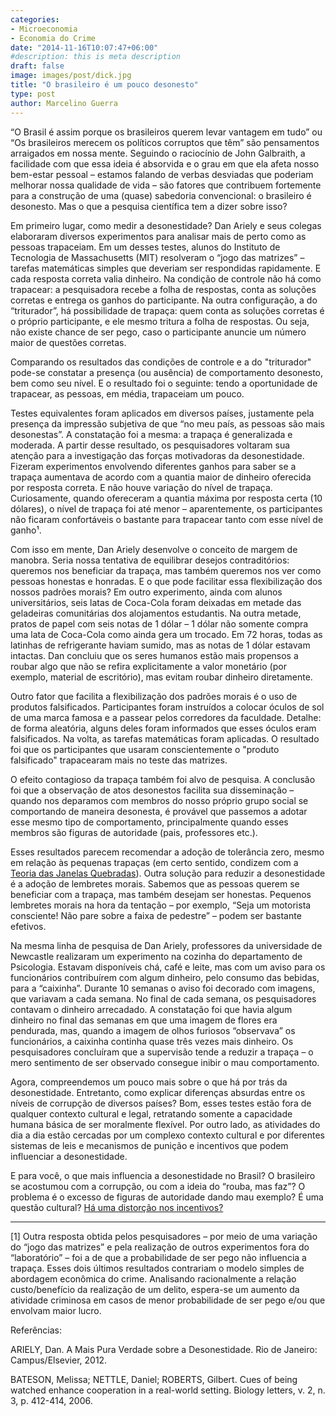 ```yaml
---
categories:
- Microeconomia
- Economia do Crime
date: "2014-11-16T10:07:47+06:00"
#description: this is meta description
draft: false
image: images/post/dick.jpg
title: "O brasileiro é um pouco desonesto"
type: post
author: Marcelino Guerra
---
```


“O Brasil é assim porque os brasileiros querem levar vantagem em tudo” ou “Os brasileiros merecem os políticos corruptos que têm” são pensamentos arraigados em nossa mente. Seguindo o raciocínio de John Galbraith, a facilidade com que essa ideia é absorvida e o grau em que ela afeta nosso bem-estar pessoal – estamos falando de verbas desviadas que poderiam melhorar nossa qualidade de vida – são fatores que contribuem fortemente para a construção de uma (quase) sabedoria convencional: o brasileiro é desonesto. Mas o que a pesquisa científica tem a dizer sobre isso?

Em primeiro lugar, como medir a desonestidade? Dan Ariely e seus colegas elaboraram diversos experimentos para analisar mais de perto como as pessoas trapaceiam. Em um desses testes, alunos do Instituto de Tecnologia de Massachusetts (MIT) resolveram o “jogo das matrizes” – tarefas matemáticas simples que deveriam ser respondidas rapidamente. E cada resposta correta valia dinheiro. Na condição de controle não há como trapacear: a pesquisadora recebe a folha de respostas, conta as soluções corretas e entrega os ganhos do participante. Na outra configuração, a do “triturador”, há possibilidade de trapaça: quem conta as soluções corretas é o próprio participante, e ele mesmo tritura a folha de respostas. Ou seja, não existe chance de ser pego, caso o participante anuncie um número maior de questões corretas.

Comparando os resultados das condições de controle e a do "triturador" pode-se constatar a presença (ou ausência) de comportamento desonesto, bem como seu nível. E o resultado foi o seguinte: tendo a oportunidade de trapacear, as pessoas, em média, trapaceiam um pouco.

Testes equivalentes foram aplicados em diversos países, justamente pela presença da impressão subjetiva de que “no meu país, as pessoas são mais desonestas”. A constatação foi a mesma: a trapaça é generalizada e moderada. A partir desse resultado, os pesquisadores voltaram sua atenção para a investigação das forças motivadoras da desonestidade. Fizeram experimentos envolvendo diferentes ganhos para saber se a trapaça aumentava de acordo com a quantia maior de dinheiro oferecida por resposta correta. E não houve variação do nível de trapaça. Curiosamente, quando ofereceram a quantia máxima por resposta certa (10 dólares), o nível de trapaça foi até menor – aparentemente, os participantes não ficaram confortáveis o bastante para trapacear tanto com esse nível de ganho¹.

Com isso em mente, Dan Ariely desenvolve o conceito de margem de manobra. Seria nossa tentativa de equilibrar desejos contraditórios: queremos nos beneficiar da trapaça, mas também queremos nos ver como pessoas honestas e honradas. E o que pode facilitar essa flexibilização dos nossos padrões morais? Em outro experimento, ainda com alunos universitários, seis latas de Coca-Cola foram deixadas em metade das geladeiras comunitárias dos alojamentos estudantis. Na outra metade, pratos de papel com seis notas de 1 dólar – 1 dólar não somente compra uma lata de Coca-Cola como ainda gera um trocado. Em 72 horas, todas as latinhas de refrigerante haviam sumido, mas as notas de 1 dólar estavam intactas. Dan concluiu que os seres humanos estão mais propensos a roubar algo que não se refira explicitamente a valor monetário (por exemplo, material de escritório), mas evitam roubar dinheiro diretamente.

Outro fator que facilita a flexibilização dos padrões morais é o uso de produtos falsificados. Participantes foram instruídos a colocar óculos de sol de uma marca famosa e a passear pelos corredores da faculdade. Detalhe: de forma aleatória, alguns deles foram informados que esses óculos eram falsificados. Na volta, as tarefas matemáticas foram aplicadas. O resultado foi que os participantes que usaram conscientemente o "produto falsificado" trapacearam mais no teste das matrizes.  

O efeito contagioso da trapaça também foi alvo de pesquisa. A conclusão foi que a observação de atos desonestos facilita sua disseminação – quando nos deparamos com membros do nosso próprio grupo social se comportando de maneira desonesta, é provável que passemos a adotar esse mesmo tipo de comportamento, principalmente quando esses membros são figuras de autoridade (pais, professores etc.).

Esses resultados parecem recomendar a adoção de tolerância zero, mesmo em relação às pequenas trapaças (em certo sentido, condizem com a [Teoria das Janelas Quebradas](http://pt.wikipedia.org/wiki/Teoria_das_Janelas_Partidas)). Outra solução para reduzir a desonestidade é a adoção de lembretes morais. Sabemos que as pessoas querem se beneficiar com a trapaça, mas também desejam ser honestas. Pequenos lembretes morais na hora da tentação – por exemplo, “Seja um motorista consciente! Não pare sobre a faixa de pedestre” – podem ser bastante efetivos.

Na mesma linha de pesquisa de Dan Ariely, professores da universidade de Newcastle realizaram um experimento na cozinha do departamento de Psicologia. Estavam disponíveis chá, café e leite, mas com um aviso para os funcionários contribuírem com algum dinheiro, pelo consumo das bebidas, para a “caixinha”. Durante 10 semanas o aviso foi decorado com imagens, que variavam a cada semana. No final de cada semana, os pesquisadores contavam o dinheiro arrecadado. A constatação foi que havia algum dinheiro no final das semanas em que uma imagem de flores era pendurada, mas, quando a imagem de olhos furiosos “observava” os funcionários, a caixinha continha quase três vezes mais dinheiro. Os pesquisadores concluíram que a supervisão tende a reduzir a trapaça – o mero sentimento de ser observado consegue inibir o mau comportamento.

Agora, compreendemos um pouco mais sobre o que há por trás da desonestidade. Entretanto, como explicar diferenças absurdas entre os níveis de corrupção de diversos países? Bom, esses testes estão fora de qualquer contexto cultural e legal, retratando somente a capacidade humana básica de ser moralmente flexível. Por outro lado, as atividades do dia a dia estão cercadas por um complexo contexto cultural e por diferentes sistemas de leis e mecanismos de punição e incentivos que podem influenciar a desonestidade.

E para você, o que mais influencia a desonestidade no Brasil? O brasileiro se acostumou com a corrupção, ou com a ideia do “rouba, mas faz”? O problema é o excesso de figuras de autoridade dando mau exemplo? É uma questão cultural? [Há uma distorção nos incentivos?](http://brasil.estadao.com.br/noticias/geral,desobedecer-leis-e-facil-para-81-dos-brasileiros-32-confiam-na-justica,1590474)

---

[1] Outra resposta obtida pelos pesquisadores – por meio de uma variação do “jogo das matrizes” e pela realização de outros experimentos fora do “laboratório” – foi a de que a probabilidade de ser pego não influencia a trapaça. Esses dois últimos resultados contrariam o modelo simples de abordagem econômica do crime. Analisando racionalmente a relação custo/benefício da realização de um delito, espera-se um aumento da atividade criminosa em casos de menor probabilidade de ser pego e/ou que envolvam maior lucro.

Referências:

ARIELY, Dan.  A Mais Pura Verdade sobre a Desonestidade. Rio de Janeiro: Campus/Elsevier, 2012.

BATESON, Melissa; NETTLE, Daniel; ROBERTS, Gilbert. Cues of being watched enhance cooperation in a real-world setting. Biology letters, v. 2, n. 3, p. 412-414, 2006.
